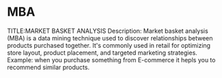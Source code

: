 # MBA
TITLE:MARKET BASKET ANALYSIS
Description:
          Market basket analysis (MBA) is a data mining technique used to discover relationships between products purchased together. It's commonly used in retail for optimizing store layout, product placement, and targeted marketing strategies.
Example:
        when you purchase something from E-commerce it hepls you to recommend similar products.

